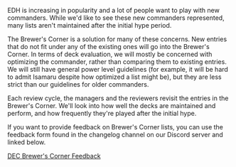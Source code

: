 EDH is increasing in popularity and a lot of people want to play with new commanders. While we'd like to see these new commanders represented, many lists aren't maintained after the initial hype period. 

The Brewer's Corner is a solution for many of these concerns. New entries that do not fit under any of the existing ones will go into the Brewer's Corner. In terms of deck evaluation, we will mostly be concerned with optimizing the commander, rather than comparing them to existing entries. We will still have general power level guidelines (for example, it will be hard to admit Isamaru despite how optimized a list might be), but they are less strict than our guidelines for older commanders.

Each review cycle, the managers and the reviewers revisit the entries in the Brewer's Corner. We'll look into how well the decks are maintained and perform, and how frequently they're played after the initial hype. 

If you want to provide feedback on Brewer's Corner lists, you can use the feedback form found in the changelog channel on our Discord server and linked below.

[DEC Brewer's Corner Feedback](https://docs.google.com/forms/d/e/1FAIpQLSfPXU7lW65pq2kNtRSOymDXoCoqb6gsMT_YVStfeiVgQ3Gjww/viewform?usp=sf_link)